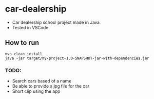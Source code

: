 # car-dealership
* Car dealership school project made in Java. 
* Tested in VSCode
## How to run
``` 
mvn clean install
java -jar target/my-project-1.0-SNAPSHOT-jar-with-dependencies.jar
```
### TODO:
* Search cars based of a name
* Be able to provide a jpg file for the car
* Short clip using the app
